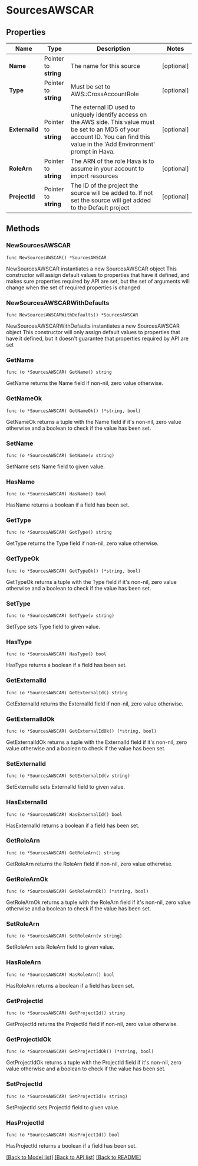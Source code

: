 # SourcesAWSCAR

## Properties

Name | Type | Description | Notes
------------ | ------------- | ------------- | -------------
**Name** | Pointer to **string** | The name for this source | [optional] 
**Type** | Pointer to **string** | Must be set to AWS::CrossAccountRole | [optional] 
**ExternalId** | Pointer to **string** | The external ID used to uniquely identify access on the AWS side. This value must be set to an MD5 of your account ID. You can find this value in the &#39;Add Environment&#39; prompt in Hava. | [optional] 
**RoleArn** | Pointer to **string** | The ARN of the role Hava is to assume in your account to import resources | [optional] 
**ProjectId** | Pointer to **string** | The ID of the project the source will be added to. If not set the source will get added to the Default project | [optional] 

## Methods

### NewSourcesAWSCAR

`func NewSourcesAWSCAR() *SourcesAWSCAR`

NewSourcesAWSCAR instantiates a new SourcesAWSCAR object
This constructor will assign default values to properties that have it defined,
and makes sure properties required by API are set, but the set of arguments
will change when the set of required properties is changed

### NewSourcesAWSCARWithDefaults

`func NewSourcesAWSCARWithDefaults() *SourcesAWSCAR`

NewSourcesAWSCARWithDefaults instantiates a new SourcesAWSCAR object
This constructor will only assign default values to properties that have it defined,
but it doesn't guarantee that properties required by API are set

### GetName

`func (o *SourcesAWSCAR) GetName() string`

GetName returns the Name field if non-nil, zero value otherwise.

### GetNameOk

`func (o *SourcesAWSCAR) GetNameOk() (*string, bool)`

GetNameOk returns a tuple with the Name field if it's non-nil, zero value otherwise
and a boolean to check if the value has been set.

### SetName

`func (o *SourcesAWSCAR) SetName(v string)`

SetName sets Name field to given value.

### HasName

`func (o *SourcesAWSCAR) HasName() bool`

HasName returns a boolean if a field has been set.

### GetType

`func (o *SourcesAWSCAR) GetType() string`

GetType returns the Type field if non-nil, zero value otherwise.

### GetTypeOk

`func (o *SourcesAWSCAR) GetTypeOk() (*string, bool)`

GetTypeOk returns a tuple with the Type field if it's non-nil, zero value otherwise
and a boolean to check if the value has been set.

### SetType

`func (o *SourcesAWSCAR) SetType(v string)`

SetType sets Type field to given value.

### HasType

`func (o *SourcesAWSCAR) HasType() bool`

HasType returns a boolean if a field has been set.

### GetExternalId

`func (o *SourcesAWSCAR) GetExternalId() string`

GetExternalId returns the ExternalId field if non-nil, zero value otherwise.

### GetExternalIdOk

`func (o *SourcesAWSCAR) GetExternalIdOk() (*string, bool)`

GetExternalIdOk returns a tuple with the ExternalId field if it's non-nil, zero value otherwise
and a boolean to check if the value has been set.

### SetExternalId

`func (o *SourcesAWSCAR) SetExternalId(v string)`

SetExternalId sets ExternalId field to given value.

### HasExternalId

`func (o *SourcesAWSCAR) HasExternalId() bool`

HasExternalId returns a boolean if a field has been set.

### GetRoleArn

`func (o *SourcesAWSCAR) GetRoleArn() string`

GetRoleArn returns the RoleArn field if non-nil, zero value otherwise.

### GetRoleArnOk

`func (o *SourcesAWSCAR) GetRoleArnOk() (*string, bool)`

GetRoleArnOk returns a tuple with the RoleArn field if it's non-nil, zero value otherwise
and a boolean to check if the value has been set.

### SetRoleArn

`func (o *SourcesAWSCAR) SetRoleArn(v string)`

SetRoleArn sets RoleArn field to given value.

### HasRoleArn

`func (o *SourcesAWSCAR) HasRoleArn() bool`

HasRoleArn returns a boolean if a field has been set.

### GetProjectId

`func (o *SourcesAWSCAR) GetProjectId() string`

GetProjectId returns the ProjectId field if non-nil, zero value otherwise.

### GetProjectIdOk

`func (o *SourcesAWSCAR) GetProjectIdOk() (*string, bool)`

GetProjectIdOk returns a tuple with the ProjectId field if it's non-nil, zero value otherwise
and a boolean to check if the value has been set.

### SetProjectId

`func (o *SourcesAWSCAR) SetProjectId(v string)`

SetProjectId sets ProjectId field to given value.

### HasProjectId

`func (o *SourcesAWSCAR) HasProjectId() bool`

HasProjectId returns a boolean if a field has been set.


[[Back to Model list]](../README.md#documentation-for-models) [[Back to API list]](../README.md#documentation-for-api-endpoints) [[Back to README]](../README.md)



